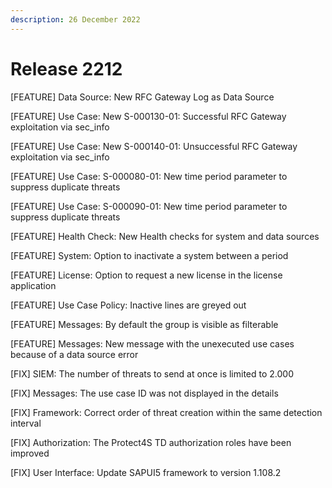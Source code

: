 ```yaml
---
description: 26 December 2022
---
```


# Release 2212

\[FEATURE] Data Source: New RFC Gateway Log as Data Source

\[FEATURE] Use Case: New S-000130-01: Successful RFC Gateway exploitation via sec\_info

\[FEATURE] Use Case: New S-000140-01: Unsuccessful RFC Gateway exploitation via sec\_info

\[FEATURE] Use Case: S-000080-01: New time period parameter to suppress duplicate threats

\[FEATURE] Use Case: S-000090-01: New time period parameter to suppress duplicate threats

\[FEATURE] Health Check: New Health checks for system and data sources

\[FEATURE] System: Option to inactivate a system between a period

\[FEATURE] License: Option to request a new license in the license application

\[FEATURE] Use Case Policy: Inactive lines are greyed out

\[FEATURE] Messages: By default the group is visible as filterable

\[FEATURE] Messages: New message with the unexecuted use cases because of a data source error

\[FIX] SIEM: The number of threats to send at once is limited to 2.000

\[FIX] Messages: The use case ID was not displayed in the details

\[FIX] Framework: Correct order of threat creation within the same detection interval

\[FIX] Authorization: The Protect4S TD authorization roles have been improved

\[FIX] User Interface: Update SAPUI5 framework to version 1.108.2
